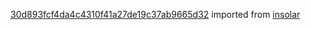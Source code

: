 [30d893fcf4da4c4310f41a27de19c37ab9665d32](https://github.com/insolar/insolar/commit/30d893fcf4da4c4310f41a27de19c37ab9665d32) imported from [insolar](https://github.com/insolar/insolar)
